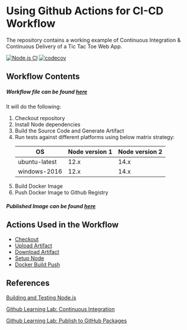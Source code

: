 # Using Github Actions for CI-CD Workflow

The repository contains a working example of Continuous Integration & Continuous Delivery of a Tic Tac Toe Web App. 

[![Node.js CI](https://github.com/hemrajanilavesh/github-actions-for-ci-cd/workflows/Node.js%20CI/badge.svg?branch=master)](https://github.com/hemrajanilavesh/github-actions-for-ci-cd/actions?query=branch%3Amaster+is%3Acompleted)
[![codecov](https://codecov.io/gh/hemrajanilavesh/github-actions-for-ci-cd/branch/master/graph/badge.svg)](https://codecov.io/gh/hemrajanilavesh/github-actions-for-ci-cd)

## Workflow Contents

##### Workflow file can be found [here](https://github.com/hemrajanilavesh/github-actions-for-ci-cd/blob/master/.github/workflows/node.js.yml)

It will do the following:
1. Checkout repository 
2. Install Node dependencies 
3. Build the Source Code and Generate Artifact 
4. Run tests against different platforms using below matrix strategy:
    <table>
    <thead>
    <tr>
    <th>OS</th>
    <th>Node version 1</th>
    <th>Node version 2</th>
    </tr>
    </thead>
    <tbody>
    <tr><td>ubuntu-latest</td><td>12.x</td><td>14.x</td></tr>
    <tr><td>windows-2016</td><td>12.x</td><td>14.x</td></tr>
    </tbody>
    </table>
5. Build Docker Image
6. Push Docker Image to Github Registry 

##### Published Image can be found [here](https://github.com/hemrajanilavesh/github-actions-for-ci-cd/packages/404800)

## Actions Used in the Workflow

- [Checkout](https://github.com/actions/checkout)
- [Upload Artifact](https://github.com/actions/upload-artifact)
- [Download Artifact](https://github.com/actions/download-artifact)
- [Setup Node](https://github.com/actions/setup-node)
- [Docker Build Push](https://github.com/docker/build-push-action) 

## References

[Building and Testing Node.js](https://docs.github.com/en/actions/guides/building-and-testing-nodejs)

[Github Learning Lab: Continuous Integration](https://lab.github.com/githubtraining/github-actions:-continuous-integration)

[Github Learning Lab: Publish to GitHub Packages](https://lab.github.com/githubtraining/github-actions:-publish-to-github-packages)
